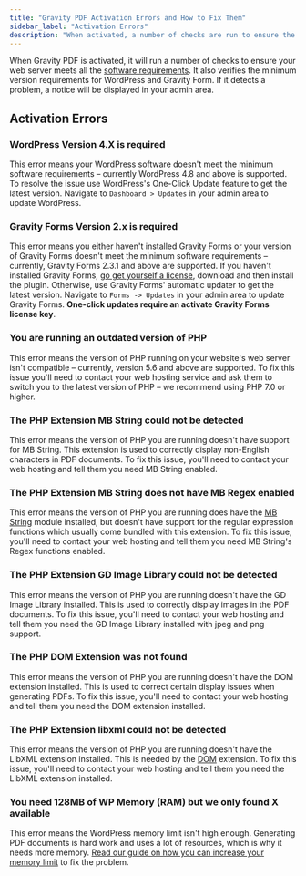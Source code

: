 ```yaml
---
title: "Gravity PDF Activation Errors and How to Fix Them"
sidebar_label: "Activation Errors"
description: "When activated, a number of checks are run to ensure the web server meets all the requirements. Find out how to fix any problems that may occur."
---
```


When Gravity PDF is activated, it will run a number of checks to ensure your web server meets all the [software requirements](installation.md#requirements). It also verifies the minimum version requirements for WordPress and Gravity Form. If it detects a problem, a notice will be displayed in your admin area. 

## Activation Errors

### WordPress Version 4.X is required 

This error means your WordPress software doesn't meet the minimum software requirements – currently WordPress 4.8 and above is supported. To resolve the issue use WordPress's One-Click Update feature to get the latest version. Navigate to `Dashboard > Updates` in your admin area to update WordPress.

### Gravity Forms Version 2.x is required 

This error means you either haven't installed Gravity Forms or your version of Gravity Forms doesn't meet the minimum software requirements – currently, Gravity Forms 2.3.1 and above are supported. If you haven't installed Gravity Forms, [go get yourself a license](https://rocketgenius.pxf.io/c/1211356/445235/7938), download and then install the plugin. Otherwise, use Gravity Forms' automatic updater to get the latest version. Navigate to `Forms -> Updates` in your admin area to update Gravity Forms. **One-click updates require an activate Gravity Forms license key**.

### You are running an outdated version of PHP 

This error means the version of PHP running on your website's web server isn't compatible – currently, version 5.6 and above are supported. To fix this issue you'll need to contact your web hosting service and ask them to switch you to the latest version of PHP – we recommend using PHP 7.0 or higher.

### The PHP Extension MB String could not be detected 

This error means the version of PHP you are running doesn't have support for MB String. This extension is used to correctly display non-English characters in PDF documents. To fix this issue, you'll need to contact your web hosting and tell them you need MB String enabled.

### The PHP Extension MB String does not have MB Regex enabled 

This error means the version of PHP you are running does have the [MB String](#the-php-extension-mb-string-could-not-be-detected) module installed, but doesn't have support for the regular expression functions which usually come bundled with this extension. To fix this issue, you'll need to contact your web hosting and tell them you need MB String's Regex functions enabled.

### The PHP Extension GD Image Library could not be detected 

This error means the version of PHP you are running doesn't have the GD Image Library installed. This is used to correctly display images in the PDF documents. To fix this issue, you'll need to contact your web hosting and tell them you need the GD Image Library installed with jpeg and png support.

### The PHP DOM Extension was not found 

This error means the version of PHP you are running doesn't have the DOM extension installed. This is used to correct certain display issues when generating PDFs. To fix this issue, you'll need to contact your web hosting and tell them you need the DOM extension installed.

### The PHP Extension libxml could not be detected 

This error means the version of PHP you are running doesn't have the LibXML extension installed. This is needed by the [DOM](#the-php-dom-extension-was-not-found) extension. To fix this issue, you'll need to contact your web hosting and tell them you need the LibXML extension installed.

### You need 128MB of WP Memory (RAM) but we only found X available 

This error means the WordPress memory limit isn't high enough. Generating PDF documents is hard work and uses a lot of resources, which is why it needs more memory. [Read our guide on how you can increase your memory limit](increasing-memory-limit.md) to fix the problem.
